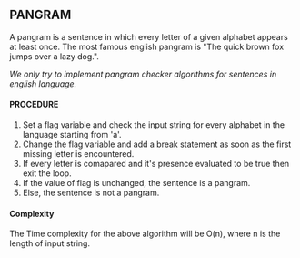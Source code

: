 ## PANGRAM
A pangram is a sentence in which every letter of a given alphabet appears at least once. The most famous english pangram is "The quick brown fox jumps over a lazy dog.".

_We only try to implement pangram checker algorithms for sentences in english language._

#### PROCEDURE
1. Set a flag variable and check the input string for every alphabet in the language starting from 'a'.
2. Change the flag variable and add a break statement as soon as the first missing letter is encountered.
3. If every letter is comapared and it's presence evaluated to be true then exit the loop.
4. If the value of flag is unchanged, the sentence is a pangram.
5. Else, the sentence is not a pangram.


#### Complexity
The Time complexity for the above algorithm will be O(n), where n is the length of input string.

